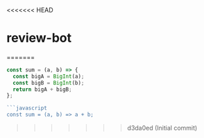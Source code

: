 <<<<<<< HEAD
# review-bot
=======
```javascript
const sum = (a, b) => {
  const bigA = BigInt(a);
  const bigB = BigInt(b);
  return bigA + bigB;
};

```javascript
const sum = (a, b) => a + b;
```
>>>>>>> d3da0ed (Initial commit)
